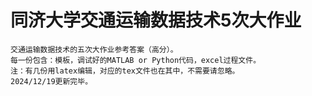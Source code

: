 # 同济大学交通运输数据技术5次大作业
	交通运输数据技术的五次大作业参考答案（高分）。
	每一份包含：模板，调试好的MATLAB or Python代码，excel过程文件。
	注：有几份用latex编辑，对应的tex文件也在其中，不需要请忽略。
	2024/12/19更新完毕。
